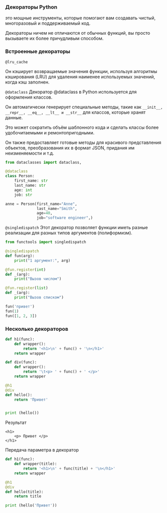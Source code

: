 ### Декораторы Python

это мощные инструменты, которые помогают вам создавать чистый, многоразовый и поддерживаемый код.

Декораторы ничем не отличаются от обычных функций, вы просто вызываете их более причудливым способом.

### Встроенные декораторы

`@lru_cache` 

Он кэширует возвращаемые значения функции, используя алгоритмы кэширования (LRU) для удаления наименее используемых значений, когда кэш заполнен.

`@dataclass`
Декоратор @dataclass в Python используется для оформления классов.

Он автоматически генерирует специальные методы, такие как `__init__, __repr__, __eq__, __lt__ и __str__` для классов, которые хранят данные. 

Это может сократить объём шаблонного кода и сделать классы более удобочитаемыми и ремонтопригодными.

Он также предоставляет готовые методы для красивого представления объектов, преобразования их в формат JSON, придания им неизменяемости и т.д.

```python
from dataclasses import dataclass, 

@dataclass
class Person:
    first_name: str
    last_name: str
    age: int
    job: str

anne = Person(first_name="Anne", 
              last_name="Smith", 
              age=40, 
              job="software engineer",)

```

 `@singledispatch`
Этот декоратор позволяет функции иметь разные реализации для разных типов аргументов (полиформизм).

```python
from functools import singledispatch

@singledispatch
def fun(arg):
    print("1 аргумент:", arg)

@fun.register(int)
def _(arg):
    print("Вызов числом")

@fun.register(list)
def _(arg):
    print("Вызов списком")

fun('привет')
fun(1)
fun([1, 2, 3])

```

### Несколько декораторов

```python
def h1(func):
    def wrapper():
        return '<h1>\n' + func() + '\n</h1>'
    return wrapper

def div(func):
    def wrapper():
        return '\t<p> ' + func() + ' </p>'
    return wrapper

@h1
@div
def hello():
    return 'Привет'


print (hello())
```


Результат
```
<h1>
	<p> Привет </p>
</h1>
```

Передача параметра в декоратор
```python
def h1(func):
    def wrapper(title):
        return '<h1>\n' + func(title) + '\n</h1>'
    return wrapper

@h1
@div
def hello(title):
    return title

print (hello('Привет'))

```